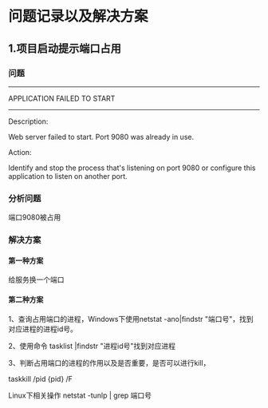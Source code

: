 # 问题记录以及解决方案

## 1.项目启动提示端口占用

### 问题

***************************
APPLICATION FAILED TO START
***************************

Description:

Web server failed to start. Port 9080 was already in use.

Action:

Identify and stop the process that's listening on port 9080 or configure this application to listen on another port.

### 分析问题

端口9080被占用

### 解决方案

#### 第一种方案

给服务换一个端口

#### 第二种方案

1、查询占用端口的进程，Windows下使用netstat -ano|findstr "端口号"，找到对应进程的进程id号。

2、使用命令 tasklist |findstr "进程id号"找到对应进程

3、判断占用端口的进程的作用以及是否重要，是否可以进行kill，

 taskkill  /pid  {pid}  /F

Linux下相关操作 netstat  -tunlp | grep  端口号